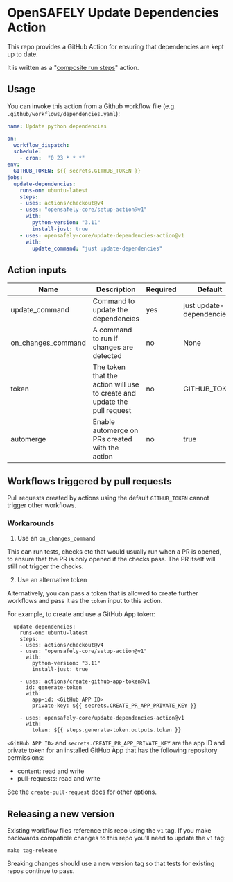 # OpenSAFELY Update Dependencies Action

This repo provides a GitHub Action for ensuring that
dependencies are kept up to date.

It is written as a "[composite run steps][1]" action.


## Usage

You can invoke this action from a Github workflow file (e.g.
`.github/workflows/dependencies.yaml`):

```yaml
name: Update python dependencies

on:
  workflow_dispatch:
  schedule:
    - cron:  "0 23 * * *"
env:
  GITHUB_TOKEN: ${{ secrets.GITHUB_TOKEN }}
jobs:
  update-dependencies:
    runs-on: ubuntu-latest
    steps:
    - uses: actions/checkout@v4
    - uses: "opensafely-core/setup-action@v1"
      with:
        python-version: "3.11"
        install-just: true
    - uses: opensafely-core/update-dependencies-action@v1
      with:
        update_command: "just update-dependencies"
```

## Action inputs

| Name | Description | Required | Default |
| --- | --- | --- | --- |
| update_command | Command to update the dependencies | yes | just update-dependencies |
| on_changes_command|A command to run if changes are detected|no|None|
| token | The token that the action will use to create and update the pull request | no | GITHUB_TOKEN |
| automerge | Enable automerge on PRs created with the action | no | true |


## Workflows triggered by pull requests

Pull requests created by actions using the default `GITHUB_TOKEN` cannot trigger other workflows.

### Workarounds

1. Use an `on_changes_command`

This can run tests, checks etc that would usually run when a PR is opened, to ensure that
the PR is only opened if the checks pass. The PR itself will still not trigger the checks.

2. Use an alternative token

Alternatively, you can pass a token that is allowed to create further workflows and pass it as the
`token` input to this action.

For example, to create and use a GitHub App token:

```
  update-dependencies:
    runs-on: ubuntu-latest
    steps:
    - uses: actions/checkout@v4
    - uses: "opensafely-core/setup-action@v1"
      with:
        python-version: "3.11"
        install-just: true 
    
    - uses: actions/create-github-app-token@v1
      id: generate-token
      with:
        app-id: <GitHub APP ID>
        private-key: ${{ secrets.CREATE_PR_APP_PRIVATE_KEY }}

    - uses: opensafely-core/update-dependencies-action@v1
      with:
        token: ${{ steps.generate-token.outputs.token }}
```

`<GitHub APP ID>` and `secrets.CREATE_PR_APP_PRIVATE_KEY` are the 
app ID and private token for an installed GitHub App that has the following 
repository permissions:

- content: read and write
- pull-requests: read and write

See the `create-pull-request` [docs][2] for other options.


## Releasing a new version

Existing workflow files reference this repo using the `v1` tag. If you make
backwards compatible changes to this repo you'll need to update the
`v1` tag:

    make tag-release

Breaking changes should use a new version tag so that tests for existing
repos continue to pass.


[1]: https://docs.github.com/en/actions/creating-actions/creating-a-composite-run-steps-action
[2]: https://github.com/peter-evans/create-pull-request/blob/main/docs/concepts-guidelines.md#triggering-further-workflow-runs
